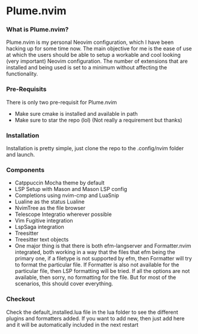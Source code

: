 # Plume.nvim

### What is Plume.nvim?

Plume.nvim is my personal Neovim configuration, which I have been hacking up for some time now. The main objective for me is the ease of use at which the users should be able to setup a workable and cool looking (very important) Neovim configuration. The number of extensions that are installed and being used is set to a minimum without affecting the functionality.

### Pre-Requisits

There is only two pre-requisit for Plume.nvim

- Make sure cmake is installed and available in path
- Make sure to star the repo (lol) (Not really a requirement but thanks)

### Installation

Installation is pretty simple, just clone the repo to the .config/nvim folder and launch.

### Components

- Catppuccin Mocha theme by default
- LSP Setup with Mason and Mason LSP config
- Completions using nvim-cmp and LuaSnip
- Lualine as the status Lualine
- NvimTree as the file browser
- Telescope Integratio wherever possible
- Vim Fugitive integration
- LspSaga integration
- Treesitter
- Treesitter text objects
- One major thing is that there is both efm-langserver and Formatter.nvim integrated, both working in a way that the files that efm being the primary one, if a filetype is not supported by efm, then Formatter will try to format the particular file. If Formatter is also not available for the particular file, then LSP formatting will be tried. If all the options are not available, then sorry, no formatting for the file. But for most of the scenarios, this should cover everything.

### Checkout

Check the default_installed.lua file in the lua folder to see the different plugins and formatters added. If you want to add new, then just add here and it will be automatically included in the next restart
